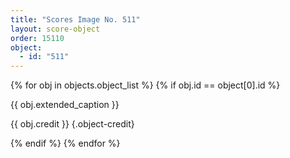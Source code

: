 ```yaml
---
title: "Scores Image No. 511"
layout: score-object
order: 15110
object:
  - id: "511"
---
```


{% for obj in objects.object_list %}
{% if obj.id == object[0].id %}

{{ obj.extended_caption }}

{{ obj.credit }} {.object-credit}

{% endif %}
{% endfor %}
